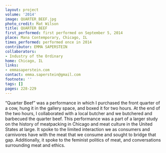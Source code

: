 ```yaml
---
layout: project
volume: '2014'
image: QUARTER_BEEF.jpg
photo_credit: Mat Wilson
title: QUARTER BEEF
first_performed: first performed on September 5, 2014
place: Mana Contemporary, Chicago, IL
times_performed: performed once in 2014
contributor: EMMA SAPERSTEIN
collaborators:
- Industry of the Ordinary
home: Chicago, IL
links:
- emmasaperstein.com
contact: emma.saperstein@gmail.com
footnote: ''
tags: []
pages: 228-229
---
```


“Quarter Beef” was a performance in which I purchased the front quarter of a cow, hung it in the gallery space, and boxed it for two hours. At the end of the two hours, I collaborated with a local butcher and we butchered and barbecued the quarter beef. This performance was a part of a larger study on the history of meatpacking in Chicago and meat culture in the United States at large. It spoke to the limited interaction we as consumers and carnivores have with the meat that we consume and sought to bridge that gap. Additionally, it spoke to the feminist politics of meat, and conversations surrounding meat and ethics.
